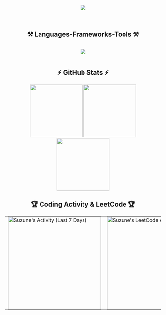 

<h1 align="center">
    <img src="https://readme-typing-svg.herokuapp.com/?font=Righteous&size=35&center=true&vCenter=true&width=500&height=70&duration=4000&lines=Hi+There!+👋;+I'm+Suzune!;" />
</h1>
<br/>

<h2 align="center">⚒️ Languages-Frameworks-Tools ⚒️</h2>
<br/>
<div align="center">
    <img src="https://skillicons.dev/icons?i=java,html,css,javascript,github,idea,vscode,mysql" />
</div>

<br/>
  

<h2 align="center">⚡ GitHub Stats ⚡</h2>

<div align="center">


 <img src="https://my-readme-stats-eight.vercel.app/api?username=Suzune705&theme=dracula&hide_border=false&include_all_commits=true&count_private=true" height="170"/>
 

  <img src="https://nirzak-streak-stats.vercel.app/?user=Suzune705&theme=dracula&hide_border=false&cache_seconds=1" height="170"/>
  
</div>

<div align="center">
    
<img src="https://my-readme-stats-eight.vercel.app/api/top-langs/?username=Suzune705&theme=dracula&hide_border=false&layout=compact" height="170"/>


</div>



<h2 align="center"> 🏆 Coding Activity & LeetCode 🏆 </h2>

<div align="center">

<table border="0" cellspacing="0" cellpadding="0" style="border-collapse:collapse; border:none; background:none;">
  <tr>
    <td style="border:none; background:none; padding:0 10px;">
      <img src="https://github-readme-stats.vercel.app/api/wakatime?username=Suzune&hide=XML&range=last_7_days&layout=compact&custom_title=Suzune%27s%20Activity%20(Last%207%20Days)&theme=dracula"
           height="300"
           alt="Suzune's Activity (Last 7 Days)"
           style="border:none; outline:none; background:none; box-shadow:none;"/>
    </td>
    <td style="border:none; background:none; padding:0 10px;">
      <img src="https://leetcard.jacoblin.cool/suzune4869?ext=activity"
           height="300"
           alt="Suzune's LeetCode Activity"
           style="border:none; outline:none; background:none; box-shadow:none;"/>
    </td>
  </tr>
</table>

</div>



